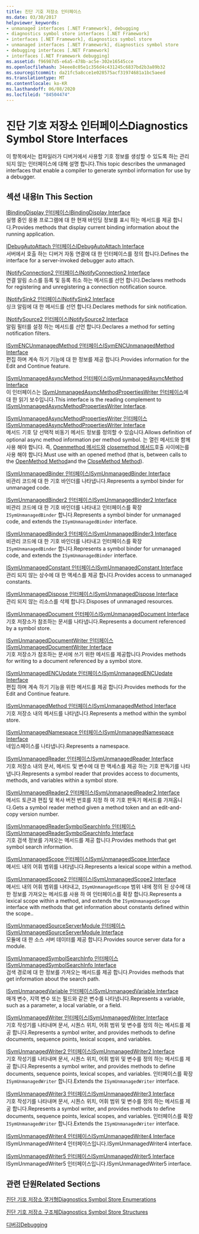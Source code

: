 ```yaml
---
title: 진단 기호 저장소 인터페이스
ms.date: 03/30/2017
helpviewer_keywords:
- unmanaged interfaces [.NET Framework], debugging
- diagnostics symbol store interfaces [.NET Framework]
- interfaces [.NET Framework], diagnostics symbol store
- unmanaged interfaces [.NET Framework], diagnostics symbol store
- debugging interfaces [.NET Framework]
- interfaces [.NET Framework debugging]
ms.assetid: f96987d5-e6a5-478b-ac5e-302e16545cce
ms.openlocfilehash: 34eee8c05e1c356d4c431245c6837bd2b3a89b32
ms.sourcegitcommit: da21fc5a8cce1e028575acf31974681a1bc5aeed
ms.translationtype: MT
ms.contentlocale: ko-KR
ms.lasthandoff: 06/08/2020
ms.locfileid: "84504474"
---
```

# <a name="diagnostics-symbol-store-interfaces"></a><span data-ttu-id="b54e1-102">진단 기호 저장소 인터페이스</span><span class="sxs-lookup"><span data-stu-id="b54e1-102">Diagnostics Symbol Store Interfaces</span></span>
<span data-ttu-id="b54e1-103">이 항목에서는 컴파일러가 디버거에서 사용할 기호 정보를 생성할 수 있도록 하는 관리 되지 않는 인터페이스에 대해 설명 합니다.</span><span class="sxs-lookup"><span data-stu-id="b54e1-103">This topic describes the unmanaged interfaces that enable a compiler to generate symbol information for use by a debugger.</span></span>  
  
## <a name="in-this-section"></a><span data-ttu-id="b54e1-104">섹션 내용</span><span class="sxs-lookup"><span data-stu-id="b54e1-104">In This Section</span></span>  
 [<span data-ttu-id="b54e1-105">IBindingDisplay 인터페이스</span><span class="sxs-lookup"><span data-stu-id="b54e1-105">IBindingDisplay Interface</span></span>](ibindingdisplay-interface.md)  
 <span data-ttu-id="b54e1-106">실행 중인 응용 프로그램에 대 한 현재 바인딩 정보를 표시 하는 메서드를 제공 합니다.</span><span class="sxs-lookup"><span data-stu-id="b54e1-106">Provides methods that display current binding information about the running application.</span></span>  
  
 [<span data-ttu-id="b54e1-107">IDebugAutoAttach 인터페이스</span><span class="sxs-lookup"><span data-stu-id="b54e1-107">IDebugAutoAttach Interface</span></span>](idebugautoattach-interface.md)  
 <span data-ttu-id="b54e1-108">서버에서 호출 하는 디버거 자동 연결에 대 한 인터페이스를 정의 합니다.</span><span class="sxs-lookup"><span data-stu-id="b54e1-108">Defines the interface for a server-invoked debugger auto attach.</span></span>  
  
 [<span data-ttu-id="b54e1-109">INotifyConnection2 인터페이스</span><span class="sxs-lookup"><span data-stu-id="b54e1-109">INotifyConnection2 Interface</span></span>](inotifyconnection2-interface.md)  
 <span data-ttu-id="b54e1-110">연결 알림 소스를 등록 및 등록 취소 하는 메서드를 선언 합니다.</span><span class="sxs-lookup"><span data-stu-id="b54e1-110">Declares methods for registering and unregistering a connection notification source.</span></span>  
  
 [<span data-ttu-id="b54e1-111">INotifySink2 인터페이스</span><span class="sxs-lookup"><span data-stu-id="b54e1-111">INotifySink2 Interface</span></span>](inotifysink2-interface.md)  
 <span data-ttu-id="b54e1-112">싱크 알림에 대 한 메서드를 선언 합니다.</span><span class="sxs-lookup"><span data-stu-id="b54e1-112">Declares methods for sink notification.</span></span>  
  
 [<span data-ttu-id="b54e1-113">INotifySource2 인터페이스</span><span class="sxs-lookup"><span data-stu-id="b54e1-113">INotifySource2 Interface</span></span>](inotifysource2-interface.md)  
 <span data-ttu-id="b54e1-114">알림 필터를 설정 하는 메서드를 선언 합니다.</span><span class="sxs-lookup"><span data-stu-id="b54e1-114">Declares a method for setting notification filters.</span></span>  
  
 [<span data-ttu-id="b54e1-115">ISymENCUnmanagedMethod 인터페이스</span><span class="sxs-lookup"><span data-stu-id="b54e1-115">ISymENCUnmanagedMethod Interface</span></span>](isymencunmanagedmethod-interface.md)  
 <span data-ttu-id="b54e1-116">편집 하며 계속 하기 기능에 대 한 정보를 제공 합니다.</span><span class="sxs-lookup"><span data-stu-id="b54e1-116">Provides information for the Edit and Continue feature.</span></span>  
  
 [<span data-ttu-id="b54e1-117">ISymUnmanagedAsyncMethod 인터페이스</span><span class="sxs-lookup"><span data-stu-id="b54e1-117">ISymUnmanagedAsyncMethod Interface</span></span>](isymunmanagedasyncmethod-interface.md)  
 <span data-ttu-id="b54e1-118">이 인터페이스는 [ISymUnmanagedAsyncMethodPropertiesWriter 인터페이스](isymunmanagedasyncmethodpropertieswriter-interface.md)에 대 한 읽기 보수입니다.</span><span class="sxs-lookup"><span data-stu-id="b54e1-118">This interface is the reading complement to [ISymUnmanagedAsyncMethodPropertiesWriter Interface](isymunmanagedasyncmethodpropertieswriter-interface.md).</span></span>  
  
 [<span data-ttu-id="b54e1-119">ISymUnmanagedAsyncMethodPropertiesWriter 인터페이스</span><span class="sxs-lookup"><span data-stu-id="b54e1-119">ISymUnmanagedAsyncMethodPropertiesWriter Interface</span></span>](isymunmanagedasyncmethodpropertieswriter-interface.md)  
 <span data-ttu-id="b54e1-120">메서드 기호 당 선택적 비동기 메서드 정보를 정의할 수 있습니다.</span><span class="sxs-lookup"><span data-stu-id="b54e1-120">Allows definition of optional async method information per method symbol.</span></span> <span data-ttu-id="b54e1-121">는 열린 메서드와 함께 사용 해야 합니다. 즉, [Openmethod 메서드와](isymunmanagedwriter-openmethod-method.md) [closemethod 메서드](isymunmanagedwriter-closemethod-method.md)호출 사이에는를 사용 해야 합니다.</span><span class="sxs-lookup"><span data-stu-id="b54e1-121">Must use with an opened method (that is, between calls to the [OpenMethod Method](isymunmanagedwriter-openmethod-method.md)and the [CloseMethod Method](isymunmanagedwriter-closemethod-method.md)).</span></span>  
  
 [<span data-ttu-id="b54e1-122">ISymUnmanagedBinder 인터페이스</span><span class="sxs-lookup"><span data-stu-id="b54e1-122">ISymUnmanagedBinder Interface</span></span>](isymunmanagedbinder-interface.md)  
 <span data-ttu-id="b54e1-123">비관리 코드에 대 한 기호 바인더를 나타냅니다.</span><span class="sxs-lookup"><span data-stu-id="b54e1-123">Represents a symbol binder for unmanaged code.</span></span>  
  
 [<span data-ttu-id="b54e1-124">ISymUnmanagedBinder2 인터페이스</span><span class="sxs-lookup"><span data-stu-id="b54e1-124">ISymUnmanagedBinder2 Interface</span></span>](isymunmanagedbinder2-interface.md)  
 <span data-ttu-id="b54e1-125">비관리 코드에 대 한 기호 바인더를 나타내고 인터페이스를 확장 `ISymUnmanagedBinder` 합니다.</span><span class="sxs-lookup"><span data-stu-id="b54e1-125">Represents a symbol binder for unmanaged code, and extends the `ISymUnmanagedBinder` interface.</span></span>  
  
 [<span data-ttu-id="b54e1-126">ISymUnmanagedBinder3 인터페이스</span><span class="sxs-lookup"><span data-stu-id="b54e1-126">ISymUnmanagedBinder3 Interface</span></span>](isymunmanagedbinder3-interface.md)  
 <span data-ttu-id="b54e1-127">비관리 코드에 대 한 기호 바인더를 나타내고 인터페이스를 확장 `ISymUnmanagedBinder` 합니다.</span><span class="sxs-lookup"><span data-stu-id="b54e1-127">Represents a symbol binder for unmanaged code, and extends the `ISymUnmanagedBinder` interface.</span></span>  
  
 [<span data-ttu-id="b54e1-128">ISymUnmanagedConstant 인터페이스</span><span class="sxs-lookup"><span data-stu-id="b54e1-128">ISymUnmanagedConstant Interface</span></span>](isymunmanagedconstant-interface.md)  
 <span data-ttu-id="b54e1-129">관리 되지 않는 상수에 대 한 액세스를 제공 합니다.</span><span class="sxs-lookup"><span data-stu-id="b54e1-129">Provides access to unmanaged constants.</span></span>  
  
 [<span data-ttu-id="b54e1-130">ISymUnmanagedDispose 인터페이스</span><span class="sxs-lookup"><span data-stu-id="b54e1-130">ISymUnmanagedDispose Interface</span></span>](isymunmanageddispose-interface.md)  
 <span data-ttu-id="b54e1-131">관리 되지 않는 리소스를 삭제 합니다.</span><span class="sxs-lookup"><span data-stu-id="b54e1-131">Disposes of unmanaged resources.</span></span>  
  
 [<span data-ttu-id="b54e1-132">ISymUnmanagedDocument 인터페이스</span><span class="sxs-lookup"><span data-stu-id="b54e1-132">ISymUnmanagedDocument Interface</span></span>](isymunmanageddocument-interface.md)  
 <span data-ttu-id="b54e1-133">기호 저장소가 참조하는 문서를 나타냅니다.</span><span class="sxs-lookup"><span data-stu-id="b54e1-133">Represents a document referenced by a symbol store.</span></span>  
  
 [<span data-ttu-id="b54e1-134">ISymUnmanagedDocumentWriter 인터페이스</span><span class="sxs-lookup"><span data-stu-id="b54e1-134">ISymUnmanagedDocumentWriter Interface</span></span>](isymunmanageddocumentwriter-interface.md)  
 <span data-ttu-id="b54e1-135">기호 저장소가 참조하는 문서에 쓰기 위한 메서드를 제공합니다.</span><span class="sxs-lookup"><span data-stu-id="b54e1-135">Provides methods for writing to a document referenced by a symbol store.</span></span>  
  
 [<span data-ttu-id="b54e1-136">ISymUnmanagedENCUpdate 인터페이스</span><span class="sxs-lookup"><span data-stu-id="b54e1-136">ISymUnmanagedENCUpdate Interface</span></span>](isymunmanagedencupdate-interface.md)  
 <span data-ttu-id="b54e1-137">편집 하며 계속 하기 기능을 위한 메서드를 제공 합니다.</span><span class="sxs-lookup"><span data-stu-id="b54e1-137">Provides methods for the Edit and Continue feature.</span></span>  
  
 [<span data-ttu-id="b54e1-138">ISymUnmanagedMethod 인터페이스</span><span class="sxs-lookup"><span data-stu-id="b54e1-138">ISymUnmanagedMethod Interface</span></span>](isymunmanagedmethod-interface.md)  
 <span data-ttu-id="b54e1-139">기호 저장소 내의 메서드를 나타냅니다.</span><span class="sxs-lookup"><span data-stu-id="b54e1-139">Represents a method within the symbol store.</span></span>  
  
 [<span data-ttu-id="b54e1-140">ISymUnmanagedNamespace 인터페이스</span><span class="sxs-lookup"><span data-stu-id="b54e1-140">ISymUnmanagedNamespace Interface</span></span>](isymunmanagednamespace-interface.md)  
 <span data-ttu-id="b54e1-141">네임스페이스를 나타냅니다.</span><span class="sxs-lookup"><span data-stu-id="b54e1-141">Represents a namespace.</span></span>  
  
 [<span data-ttu-id="b54e1-142">ISymUnmanagedReader 인터페이스</span><span class="sxs-lookup"><span data-stu-id="b54e1-142">ISymUnmanagedReader Interface</span></span>](isymunmanagedreader-interface.md)  
 <span data-ttu-id="b54e1-143">기호 저장소 내의 문서, 메서드 및 변수에 대 한 액세스를 제공 하는 기호 판독기를 나타냅니다.</span><span class="sxs-lookup"><span data-stu-id="b54e1-143">Represents a symbol reader that provides access to documents, methods, and variables within a symbol store.</span></span>  
  
 [<span data-ttu-id="b54e1-144">ISymUnmanagedReader2 인터페이스</span><span class="sxs-lookup"><span data-stu-id="b54e1-144">ISymUnmanagedReader2 Interface</span></span>](isymunmanagedreader2-interface.md)  
 <span data-ttu-id="b54e1-145">메서드 토큰과 편집 및 복사 버전 번호를 지정 하 여 기호 판독기 메서드를 가져옵니다.</span><span class="sxs-lookup"><span data-stu-id="b54e1-145">Gets a symbol reader method given a method token and an edit-and-copy version number.</span></span>  
  
 [<span data-ttu-id="b54e1-146">ISymUnmanagedReaderSymbolSearchInfo 인터페이스</span><span class="sxs-lookup"><span data-stu-id="b54e1-146">ISymUnmanagedReaderSymbolSearchInfo Interface</span></span>](isymunmanagedreadersymbolsearchinfo-interface.md)  
 <span data-ttu-id="b54e1-147">기호 검색 정보를 가져오는 메서드를 제공 합니다.</span><span class="sxs-lookup"><span data-stu-id="b54e1-147">Provides methods that get symbol search information.</span></span>  
  
 [<span data-ttu-id="b54e1-148">ISymUnmanagedScope 인터페이스</span><span class="sxs-lookup"><span data-stu-id="b54e1-148">ISymUnmanagedScope Interface</span></span>](isymunmanagedscope-interface.md)  
 <span data-ttu-id="b54e1-149">메서드 내의 어휘 범위를 나타냅니다.</span><span class="sxs-lookup"><span data-stu-id="b54e1-149">Represents a lexical scope within a method.</span></span>  
  
 [<span data-ttu-id="b54e1-150">ISymUnmanagedScope2 인터페이스</span><span class="sxs-lookup"><span data-stu-id="b54e1-150">ISymUnmanagedScope2 Interface</span></span>](isymunmanagedscope2-interface.md)  
 <span data-ttu-id="b54e1-151">메서드 내의 어휘 범위를 나타내고, `ISymUnmanagedScope` 범위 내에 정의 된 상수에 대 한 정보를 가져오는 메서드를 사용 하 여 인터페이스를 확장 합니다.</span><span class="sxs-lookup"><span data-stu-id="b54e1-151">Represents a lexical scope within a method, and extends the `ISymUnmanagedScope` interface with methods that get information about constants defined within the scope..</span></span>  
  
 [<span data-ttu-id="b54e1-152">ISymUnmanagedSourceServerModule 인터페이스</span><span class="sxs-lookup"><span data-stu-id="b54e1-152">ISymUnmanagedSourceServerModule Interface</span></span>](isymunmanagedsourceservermodule-interface.md)  
 <span data-ttu-id="b54e1-153">모듈에 대 한 소스 서버 데이터를 제공 합니다.</span><span class="sxs-lookup"><span data-stu-id="b54e1-153">Provides source server data for a module.</span></span>  
  
 [<span data-ttu-id="b54e1-154">ISymUnmanagedSymbolSearchInfo 인터페이스</span><span class="sxs-lookup"><span data-stu-id="b54e1-154">ISymUnmanagedSymbolSearchInfo Interface</span></span>](isymunmanagedsymbolsearchinfo-interface.md)  
 <span data-ttu-id="b54e1-155">검색 경로에 대 한 정보를 가져오는 메서드를 제공 합니다.</span><span class="sxs-lookup"><span data-stu-id="b54e1-155">Provides methods that get information about the search path.</span></span>  
  
 [<span data-ttu-id="b54e1-156">ISymUnmanagedVariable 인터페이스</span><span class="sxs-lookup"><span data-stu-id="b54e1-156">ISymUnmanagedVariable Interface</span></span>](isymunmanagedvariable-interface.md)  
 <span data-ttu-id="b54e1-157">매개 변수, 지역 변수 또는 필드와 같은 변수를 나타냅니다.</span><span class="sxs-lookup"><span data-stu-id="b54e1-157">Represents a variable, such as a parameter, a local variable, or a field.</span></span>  
  
 [<span data-ttu-id="b54e1-158">ISymUnmanagedWriter 인터페이스</span><span class="sxs-lookup"><span data-stu-id="b54e1-158">ISymUnmanagedWriter Interface</span></span>](isymunmanagedwriter-interface.md)  
 <span data-ttu-id="b54e1-159">기호 작성기를 나타내며 문서, 시퀀스 위치, 어휘 범위 및 변수를 정의 하는 메서드를 제공 합니다.</span><span class="sxs-lookup"><span data-stu-id="b54e1-159">Represents a symbol writer, and provides methods to define documents, sequence points, lexical scopes, and variables.</span></span>  
  
 [<span data-ttu-id="b54e1-160">ISymUnmanagedWriter2 인터페이스</span><span class="sxs-lookup"><span data-stu-id="b54e1-160">ISymUnmanagedWriter2 Interface</span></span>](isymunmanagedwriter2-interface.md)  
 <span data-ttu-id="b54e1-161">기호 작성기를 나타내며 문서, 시퀀스 위치, 어휘 범위 및 변수를 정의 하는 메서드를 제공 합니다.</span><span class="sxs-lookup"><span data-stu-id="b54e1-161">Represents a symbol writer, and provides methods to define documents, sequence points, lexical scopes, and variables.</span></span> <span data-ttu-id="b54e1-162">인터페이스를 확장 `ISymUnmanagedWriter` 합니다.</span><span class="sxs-lookup"><span data-stu-id="b54e1-162">Extends the `ISymUnmanagedWriter` interface.</span></span>  
  
 [<span data-ttu-id="b54e1-163">ISymUnmanagedWriter3 인터페이스</span><span class="sxs-lookup"><span data-stu-id="b54e1-163">ISymUnmanagedWriter3 Interface</span></span>](isymunmanagedwriter3-interface.md)  
 <span data-ttu-id="b54e1-164">기호 작성기를 나타내며 문서, 시퀀스 위치, 어휘 범위 및 변수를 정의 하는 메서드를 제공 합니다.</span><span class="sxs-lookup"><span data-stu-id="b54e1-164">Represents a symbol writer, and provides methods to define documents, sequence points, lexical scopes, and variables.</span></span> <span data-ttu-id="b54e1-165">인터페이스를 확장 `ISymUnmanagedWriter` 합니다.</span><span class="sxs-lookup"><span data-stu-id="b54e1-165">Extends the `ISymUnmanagedWriter` interface.</span></span>  
  
 [<span data-ttu-id="b54e1-166">ISymUnmanagedWriter4 인터페이스</span><span class="sxs-lookup"><span data-stu-id="b54e1-166">ISymUnmanagedWriter4 Interface</span></span>](isymunmanagedwriter4-interface.md)  
 <span data-ttu-id="b54e1-167">ISymUnmanagedWriter4 인터페이스입니다.</span><span class="sxs-lookup"><span data-stu-id="b54e1-167">ISymUnmanagedWriter4 interface.</span></span>  
  
 [<span data-ttu-id="b54e1-168">ISymUnmanagedWriter5 인터페이스</span><span class="sxs-lookup"><span data-stu-id="b54e1-168">ISymUnmanagedWriter5 Interface</span></span>](isymunmanagedwriter5-interface.md)  
 <span data-ttu-id="b54e1-169">ISymUnmanagedWriter5 인터페이스입니다.</span><span class="sxs-lookup"><span data-stu-id="b54e1-169">ISymUnmanagedWriter5 interface.</span></span>  
  
## <a name="related-sections"></a><span data-ttu-id="b54e1-170">관련 단원</span><span class="sxs-lookup"><span data-stu-id="b54e1-170">Related Sections</span></span>  
 [<span data-ttu-id="b54e1-171">진단 기호 저장소 열거형</span><span class="sxs-lookup"><span data-stu-id="b54e1-171">Diagnostics Symbol Store Enumerations</span></span>](diagnostics-symbol-store-enumerations.md)  
  
 [<span data-ttu-id="b54e1-172">진단 기호 저장소 구조체</span><span class="sxs-lookup"><span data-stu-id="b54e1-172">Diagnostics Symbol Store Structures</span></span>](diagnostics-symbol-store-structures.md)  
  
 [<span data-ttu-id="b54e1-173">디버깅</span><span class="sxs-lookup"><span data-stu-id="b54e1-173">Debugging</span></span>](../debugging/index.md)
